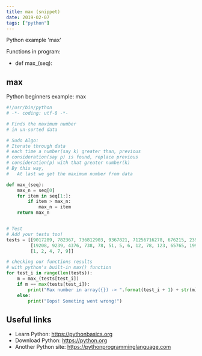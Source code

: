 ```yaml
---
title: max (snippet)
date: 2019-02-07
tags: ["python"]
---
```

Python example 'max'

Functions in program: 
* def max_(seq):

## max

Python beginners example: max

```python
#!/usr/bin/python
# -*- coding: utf-8 -*-

# Finds the maximum number
# in un-sorted data

# Sudo Algo:
# Iterate through data
# each time a number(say k) greater than, previous 
# consideration(say p) is found, replace previous 
# consideration(p) with that greater number(k)
# By this way, 
# 	At last we get the maximum number from data

def max_(seq):
	max_n = seq[0]
	for item in seq[1:]:
		if item > max_n:
			max_n = item 
	return max_n


# Test
# Add your tests too!
tests = [[9017289, 782367, 736812903, 9367821, 71256716278, 676215, 2398, 0, 1], 
		 [19208, 9239, 4376, 738, 78, 51, 5, 6, 12, 78, 123, 65765, 1999999999],
		 [1, 2, 4, 7, 9]]

# checking our functions results
# with python's built-in max() function
for test_i in range(len(tests)):
	m = max_(tests[test_i])
	if m == max(tests[test_i]):
		print("Max number in array({}) -> ".format(test_i + 1) + str(m))
	else:
		print("Oops! Someting went wrong!") 


```

## Useful links

- Learn Python: https://pythonbasics.org
- Download Python: https://python.org
- Another Python site: https://pythonprogramminglanguage.com
